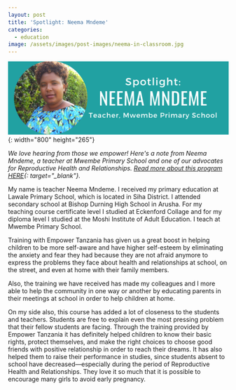 ```yaml
---
layout: post
title: 'Spotlight: Neema Mndeme'
categories:
  - education
image: /assets/images/post-images/neema-in-classroom.jpg
---
```


![](/uploads/neema-mndeme.jpg){: width="800" height="265"}

*We love hearing from those we empower\! Here's a note from Neema Mndeme, a teacher at Mwembe Primary School and one of our advocates for Reproductive Health and Relationships. [Read more about this program HERE](https://empowertz.org/reproductive/){: target="_blank"}.*

My name is teacher Neema Mndeme. I received my primary education at Lawale Primary School, which is located in Siha District. I attended secondary school at Bishop Durning High School in Arusha. For my teaching course certificate level I studied at Eckenford Collage and for my diploma level I studied at the Moshi Institute of Adult Education. I teach at Mwembe Primary School.

Training with Empower Tanzania has given us a great boost in helping children to be more self-aware and have higher self-esteem by eliminating the anxiety and fear they had because they are not afraid anymore to express the problems they face about health and relationships at school, on the street, and even at home with their family members.

Also, the training we have received has made my colleagues and I more able to help the community in one way or another by educating parents in their meetings at school in order to help children at home.

On my side also, this course has added a lot of closeness to the students and teachers. Students are free to explain even the most pressing problem that their fellow students are facing. Through the training provided by Empower Tanzania it has definitely helped children to know their basic rights, protect themselves, and make the right choices to choose good friends with positive relationship in order to reach their dreams. It has also helped them to raise their performance in studies, since students absent to school have decreased—especially during the period of Reproductive Health and Relationships. They love it so much that it is possible to encourage many girls to avoid early pregnancy.